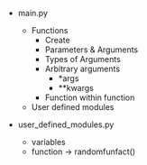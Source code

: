 - main.py
  - Functions
    - Create
    - Parameters & Arguments
    - Types of Arguments
    - Arbitrary arguments
      - *args
      - **kwargs
    - Function within function
  - User defined modules

- user_defined_modules.py
  - variables 
  - function -> randomfunfact()

